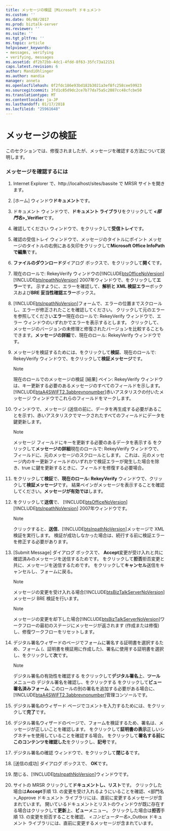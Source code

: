 ```yaml
---
title: メッセージの検証 |Microsoft ドキュメント
ms.custom: ''
ms.date: 06/08/2017
ms.prod: biztalk-server
ms.reviewer: ''
ms.suite: ''
ms.tgt_pltfrm: ''
ms.topic: article
helpviewer_keywords:
- messages, verifying
- verifying, messages
ms.assetid: df2b72bb-4dc1-4fdd-8f63-35fc73a12151
caps.latest.revision: 6
author: MandiOhlinger
ms.author: mandia
manager: anneta
ms.openlocfilehash: 0f2fdc186e93bd182b3021a3ef8fc258cee59923
ms.sourcegitcommit: 3fd1c85d9dc2ce7b77da75a5c2087cc48cfcbe50
ms.translationtype: MT
ms.contentlocale: ja-JP
ms.lasthandoff: 01/17/2018
ms.locfileid: "25961648"
---
```

# <a name="verifying-a-message"></a>メッセージの検証
このセクションでは、修復されましたが、メッセージを確認する方法について説明します。  
  
### <a name="to-verify-a-message"></a>メッセージを確認するには  
  
1.  Internet Explorer で、http://localhost/sites/bassite で MRSR サイトを開きます。  
  
2.  [ホーム] ウィンドウ**ドキュメント**です。  
  
3.  ドキュメント ウィンドウで、**ドキュメント ライブラリ**をクリックして **\<*部門名*\>_Verifier**です。  
  
4.  確認してください ウィンドウで、をクリックして**受信トレイ**です。  
  
5.  確認の受信トレイ ウィンドウで、メッセージのタイトルにポイント メッセージのタイトルの右側にある矢印をクリックして**Microsoft Office InfoPath で編集**です。  
  
6.  **ファイルのダウンロード**ダイアログ ボックスで、をクリックして**開く**です。  
  
7.  現在のロールで: RekeyVerify ウィンドウの[!INCLUDE[btsOfficeNoVersion](../../includes/btsofficenoversion-md.md)] [!INCLUDE[btsInpathNoVersion](../../includes/btsinpathnoversion-md.md)] 2007年ウィンドウで、をクリックして**エラー**です。 示すように、エラーを確認して、**解析と XML 検証エラー**ボックスおよび**BRE 妥当性確認エラー**ボックス。  
  
8.  [!INCLUDE[btsInpathNoVersion](../../includes/btsinpathnoversion-md.md)]フォームで、エラーの位置までスクロールし、エラーが修正されたことを確認してください。 クリックして元のエラーを参照してください**エラー**現在のロールで: RekeyVerify ウィンドウで、エラー ウィンドウのいずれかでエラーを表示するとします。 クリックして、メッセージのバージョンの未修理と修復されたバージョンを比較することもできます。**メッセージの詳細**で、現在のロール: RekeyVerify ウィンドウです。  
  
9. メッセージを検証するためには、をクリックして**検証**、現在のロールで: RekeyVerify ウィンドウで、をクリックして**検証メッセージ**です。  
  
    > [!NOTE]
    >  現在のロールでのメッセージの検証 [結果] ペイン: RekeyVerify ウィンドウは、キー更新する必要のあるメッセージのすべてのフィールドを示します。 [!INCLUDE[btaA4SWIFT2.3abbrevnonumber](../../includes/btaa4swift2-3abbrevnonumber-md.md)]赤いアスタリスクの付いたメッセージ ウィンドウでこれらのフィールドをマークします。  
  
10. ウィンドウで、メッセージ (送信の前に、データを再生成する必要があることを示す)、赤いアスタリスクでマークされたすべてのフィールドにデータを鍵更新します。  
  
    > [!NOTE]
    >  メッセージ フィールドにキーを更新する必要のあるデータを表示する をクリックして**メッセージの詳細**現在のロールで: RekeyVerify ウィンドウで、フィールドに、元のメッセージのスクロールとします。 これは、元のメッセージ内のキー更新フィールドのいずれかで検証エラーが発生した場合を除き、true に鍵を更新するときに、フィールドを修復する必要場合。  
  
11. をクリックして**検証**で、**現在のロール: RekeyVerify**  ウィンドウで、クリックして**検証メッセージ**です。 結果ペインがメッセージを表示することを確認してください。**メッセージが有効では**します。  
  
12. をクリックして**送信**で、 [!INCLUDE[btsOfficeNoVersion](../../includes/btsofficenoversion-md.md)] [!INCLUDE[btsInpathNoVersion](../../includes/btsinpathnoversion-md.md)] 2007年ウィンドウです。  
  
    > [!NOTE]
    >  クリックすると、**送信**、[!INCLUDE[btsInpathNoVersion](../../includes/btsinpathnoversion-md.md)]メッセージで XML 検証を実行します。 検証が成功しなかった場合は、続行する前に検証エラーを修正する必要があります。  
  
13. [Submit Message] ダイアログ ボックスで、 **Accept**変更が受け入れと共に確認済みのメッセージを送信するためです。 をクリックして**拒否**拒否変更と共に、メッセージを送信するためです。 をクリックして**キャンセル**送信をキャンセルし、フォームに戻る。  
  
    > [!NOTE]
    >  メッセージの変更を受け入れる場合[!INCLUDE[btsBizTalkServerNoVersion](../../includes/btsbiztalkservernoversion-md.md)]メッセージ BRE 検証を行います。  
  
    > [!NOTE]
    >  メッセージの変更を却下した場合[!INCLUDE[btsBizTalkServerNoVersion](../../includes/btsbiztalkservernoversion-md.md)]ワークフローの最初のステージにメッセージが返されます (作成または修復) し、修復ワークフローをリセットします。  
  
14. デジタル署名ウィザードのページでフォームに署名する証明書を選択するため、フォーム (、証明書を検証用に作成した)、署名に使用する証明書を選択し、をクリックして**次**です。  
  
    > [!NOTE]
    >  デジタル署名の有効性を確認する をクリックして**デジタル署名**上、**ツール** メニューの デジタル署名を確認し、をクリックする をクリックして**ビュー署名済みフォーム**. このロールの別の署名を追加する必要がある場合に、[!INCLUDE[btaA4SWIFT2.3abbrevnonumber](../../includes/btaa4swift2-3abbrevnonumber-md.md)]管理コンソールです。  
  
15. デジタル署名のウィザード ページでコメントを入力するためには、をクリックして**完了**です。  
  
16. デジタル署名ウィザードのページで、フォームを検証するため、署名は、メッセージが正しいことを確認します。 をクリックして**証明書の表示**正しいシグネチャを使用していることを確認する場合。 をクリックして**署名する前にこのコンテンツを確認した**をクリックし、**記号**です。  
  
17. デジタル署名の確認 ウィンドウで、をクリックして**閉じる**です。  
  
18. [送信の成功] ダイアログ ボックスで、 **OK**です。  
  
19. 閉じる、[!INCLUDE[btsInpathNoVersion](../../includes/btsinpathnoversion-md.md)]ウィンドウです。  
  
20. サイトの MRSR クリックして**ドキュメントし、リスト**です。 クリックした場合は**Accept**手順 13. の変更を受け入れるようにいることを確認、\<部門名\>_Approve ドキュメント ライブラリには、直前に変更するメッセージが含まれています。 開いているドキュメントとリストのウィンドウが既に存在する場合はクリックして**更新**上、**ビュー**メニュー。 クリックした場合は**拒否**手順 13. の変更を拒否することを確認、 *\<コンピューター名\>*_Outbox ドキュメント ライブラリには、直前に変更するメッセージが含まれています。